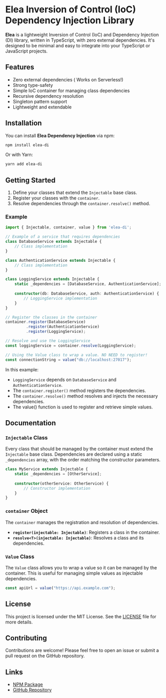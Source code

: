 # Elea Inversion of Control (IoC) Dependency Injection Library

**Elea** is a lightweight Inversion of Control (IoC) and Dependency Injection (DI) library, written in TypeScript, with zero external dependencies. It's designed to be minimal and easy to integrate into your TypeScript or JavaScript projects.

## Features
- Zero external dependencies ( Works on Serverless!)
- Strong type-safety
- Simple IoC container for managing class dependencies
- Recursive dependency resolution
- Singleton pattern support
- Lightweight and extendable

## Installation

You can install **Elea Dependency Injection** via npm:

```bash
npm install elea-di
```

Or with Yarn:

```bash
yarn add elea-di
```

## Getting Started

1. Define your classes that extend the `Injectable` base class.
2. Register your classes with the `container`.
3. Resolve dependencies through the `container.resolve()` method.

### Example

```ts
import { Injectable, container, value } from 'elea-di';

// Example of a service that requires dependencies
class DatabaseService extends Injectable {
    // Class implementation
}

class AuthenticationService extends Injectable {
    // Class implementation
}

class LoggingService extends Injectable {
    static _dependencies = [DatabaseService, AuthenticationService];
    
    constructor(db: DatabaseService, auth: AuthenticationService) {
        // LoggingService implementation
    }
}

// Register the classes in the container
container.register(DatabaseService)
         .register(AuthenticationService)
         .register(LoggingService);

// Resolve and use the LoggingService
const loggingService = container.resolve(LoggingService);

// Using the Value class to wrap a value. NO NEED to register!
const connectionString = value("db://localhost:27017");

```

In this example:
- `LoggingService` depends on `DatabaseService` and `AuthenticationService`.
- The `container.register()` method registers the dependencies.
- The `container.resolve()` method resolves and injects the necessary dependencies.
- The value() function is used to register and retrieve simple values.

## Documentation

### `Injectable` Class
Every class that should be managed by the container must extend the `Injectable` base class. Dependencies are declared using a static `_dependencies` array, with the order matching the constructor parameters.

```ts
class MyService extends Injectable {
    static _dependencies = [OtherService];
    
    constructor(otherService: OtherService) {
        // Constructor implementation
    }
}
```

### `container` Object
The `container` manages the registration and resolution of dependencies.

- **`register(injectable: Injectable)`**: Registers a class in the container.
- **`resolve<T>(injectable: Injectable)`**: Resolves a class and its dependencies.

### `Value` Class
The `Value` class allows you to wrap a value so it can be managed by the container. This is useful for managing simple values as injectable dependencies.

```ts
const apiUrl = value("https://api.example.com");
```

## License

This project is licensed under the MIT License. See the [LICENSE](LICENSE) file for more details.

## Contributing
Contributions are welcome! Please feel free to open an issue or submit a pull request on the GitHub repository.

## Links

- [NPM Package](https://www.npmjs.com/package/elea-di)
- [GitHub Repository](https://github.com/DDuran19/elea-di)
